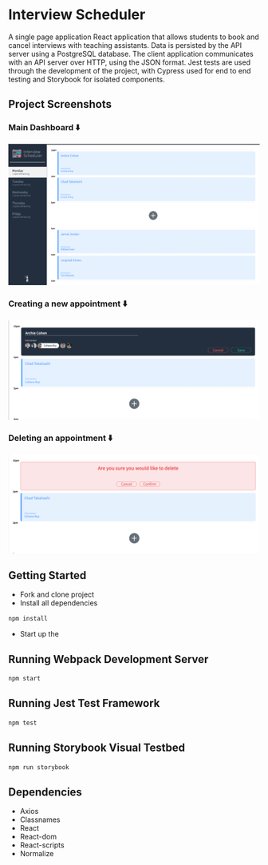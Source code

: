# Interview Scheduler

A single page application React application that allows students to book and cancel interviews with teaching assistants. Data is persisted by the API server using a PostgreSQL database. The client application communicates with an API server over HTTP, using the JSON format. Jest tests are used through the development of the project, with Cypress used for end to end testing and Storybook for isolated components.

## Project Screenshots

### Main Dashboard ⬇️

<img src ='https://github.com/emmanueletti/scheduler/blob/master/docs/scheduler%20-%20main.png'>

### Creating a new appointment ⬇️

<img src='https://github.com/emmanueletti/scheduler/blob/master/docs/%20scheduler%20-%20create.png'>

### Deleting an appointment ⬇️

<img src='https://github.com/emmanueletti/scheduler/blob/master/docs/scheduler%20-%20delete.png'>

## Getting Started

- Fork and clone project
- Install all dependencies

```bash
npm install
```

- Start up the

## Running Webpack Development Server

```bash
npm start
```

## Running Jest Test Framework

```bash
npm test
```

## Running Storybook Visual Testbed

```bash
npm run storybook
```

## Dependencies

- Axios
- Classnames
- React
- React-dom
- React-scripts
- Normalize

